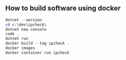 
## How to build software using docker

```powershell   
dotnet --version
cd c:\dev\ipcheck\
dotnet new console
code .
dotnet run
docker build --tag ipcheck .
docker images
docker container run ipcheck
```